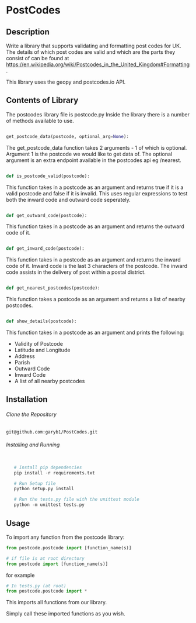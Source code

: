 # PostCodes

## Description
Write a library that supports validating and formatting post codes for UK.
The details of which post codes are valid and which are the parts they consist of can be found at
https://en.wikipedia.org/wiki/Postcodes_in_the_United_Kingdom#Formatting.

This library uses the geopy and postcodes.io API.

## Contents of Library

The postcodes library file is postcode.py
Inside the library there is a number of methods available to use.

```python

get_postcode_data(postcode, optional_arg=None):

```

The get_postcode_data function takes 2 arguments - 1 of which is optional.
Argument 1 is the postcode we would like to get data of.
The optional argument is an extra endpoint available in the postcodes api eg /nearest.

```python

def is_postcode_valid(postcode):

```
This function takes in a postcode as an argument and returns true if it is a valid postcode and false if it is invalid.
This uses regular expressions to test both the inward code and outward code seperately.

```python

def get_outward_code(postcode):

```

This function takes in a postcode as an argument and returns the outward code of it.

```python

def get_inward_code(postcode):

```

This function takes in a postcode as an argument and returns the inward code of it.
Inward code is the last 3 characters of the postcode.
The inward code assists in the delivery of post within a postal district.

```python

def get_nearest_postcodes(postcode):

```

This function takes a postcode as an argument and returns a list of nearby postcodes.

```python

def show_details(postcode):

```
This function takes in a postcode as an argument and prints the following:
- Validity of Postcode
- Latitude and Longitude
- Address
- Parish
- Outward Code
- Inward Code
- A list of all nearby postcodes

## Installation

###### Clone the Repository

`git@github.com:garyb1/PostCodes.git`

###### Installing and Running

```python

   # Install pip dependencies
   pip install -r requirements.txt

   # Run Setup file
   python setup.py install

   # Run the tests.py file with the unittest module
   python -m unittest tests.py

```

## Usage

To import any function from the postcode library:

```python
from postcode.postcode import [function_name(s)]

# if file is at root directory
from postcode import [function_name(s)]

```

for example
```python
# In tests.py (at root)
from postcode.postcode import *

```
This imports all functions from our library.

Simply call these imported functions as you wish.

